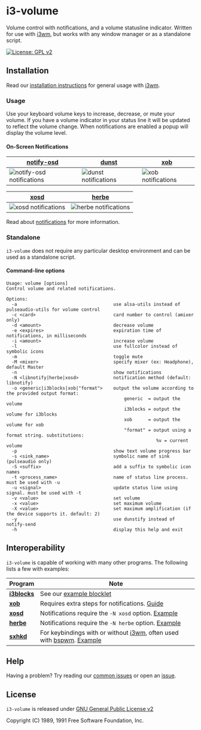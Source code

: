 # i3-volume

Volume control with notifications, and a volume statusline indicator. Written for use with [i3wm], but works with any window manager or as a standalone script.

[![License: GPL v2][license-badge]][license]

## Installation

Read our [installation instructions](https://github.com/hastinbe/i3-volume/wiki/Installation) for general usage with [i3wm].

### Usage

Use your keyboard volume keys to increase, decrease, or mute your volume. If you have a volume indicator in your status line it will be updated to reflect the volume change. When notifications are enabled a popup will display the volume level.


#### On-Screen Notifications

| [notify-osd] | [dunst] | [xob] |
| ------------ | ------- | ----- |
| ![notify-osd notifications](https://github.com/hastinbe/i3-volume/wiki/images/notify-osd.png) | ![dunst notifications](https://github.com/hastinbe/i3-volume/wiki/images/dunst.png) | ![xob notifications](https://github.com/hastinbe/i3-volume/wiki/images/xob.png) |

| [xosd] | [herbe] |
| ------ | ------- |
| ![xosd notifications](https://github.com/hastinbe/i3-volume/wiki/images/xosd.png) | ![herbe notifications](https://github.com/hastinbe/i3-volume/wiki/images/herbe.png) |

Read about [notifications](https://github.com/hastinbe/i3-volume/wiki/Notifications) for more information.

### Standalone

`i3-volume` does not require any particular desktop environment and can be used as a standalone script.

#### Command-line options
```
Usage: volume [options]
Control volume and related notifications.

Options:
  -a                                    use alsa-utils instead of pulseaudio-utils for volume control
  -c <card>                             card number to control (amixer only)
  -d <amount>                           decrease volume
  -e <expires>                          expiration time of notifications, in milliseconds
  -i <amount>                           increase volume
  -l                                    use fullcolor instead of symbolic icons
  -m                                    toggle mute
  -M <mixer>                            specify mixer (ex: Headphone), default Master
  -n                                    show notifications
  -N <libnotify|herbe|xosd>             notification method (default: libnotify)
  -o <generic|i3blocks|xob|"format">    output the volume according to the provided output format:
                                            generic  = output the volume
                                            i3blocks = output the volume for i3blocks
                                            xob      = output the volume for xob
                                            "format" = output using a format string. substitutions:
                                                        %v = current volume
  -p                                    show text volume progress bar
  -s <sink_name>                        symbolic name of sink (pulseaudio only)
  -S <suffix>                           add a suffix to symbolic icon names
  -t <process_name>                     name of status line process. must be used with -u
  -u <signal>                           update status line using signal. must be used with -t
  -v <value>                            set volume
  -x <value>                            set maximum volume
  -X <value>                            set maximum amplification (if the device supports it. default: 2)
  -y                                    use dunstify instead of notify-send
  -h                                    display this help and exit
  ```

## Interoperability

`i3-volume` is capable of working with many other programs. The following lists a few with examples:

| Program | Note |
| ---------- | ----- |
| **[i3blocks]** | See our [example blocklet](https://github.com/hastinbe/i3-volume/wiki/Usage-with-i3blocks) |
| **[xob]** | Requires extra steps for notifications. [Guide](https://github.com/hastinbe/i3-volume/wiki/Usage-with-xob) |
| **[xosd]** | Notifications require the `-N xosd` option. [Example](https://github.com/hastinbe/i3-volume/wiki/Usage-with-XOSD)
| **[herbe]** | Notifications require the `-N herbe` option. [Example](https://github.com/hastinbe/i3-volume/wiki/Usage-with-herbe)
| **[sxhkd]** | For keybindings with or without [i3wm], often used with [bspwm]. [Example](https://github.com/hastinbe/i3-volume/wiki/Keybindings#sxkhd)

## Help

Having a problem? Try reading our [common issues](https://github.com/hastinbe/i3-volume/wiki/Common-Issues) or open an [issue](https://github.com/hastinbe/i3-volume/issues/new).

## License
`i3-volume` is released under [GNU General Public License v2][license]

Copyright (C) 1989, 1991 Free Software Foundation, Inc.

[alsa-utils]: https://alsa.opensrc.org/Alsa-utils
[bspwm]: https://github.com/baskerville/bspwm
[dunst]: https://dunst-project.org
[herbe]: https://github.com/dudik/herbe
[i3blocks]: https://github.com/vivien/i3blocks
[i3status]: https://github.com/i3/i3status
[i3wm]: https://i3wm.org
[libnotify]: https://developer.gnome.org/libnotify
[license]: https://www.gnu.org/licenses/gpl-2.0.en.html
[license-badge]: https://img.shields.io/badge/License-GPL%20v2-blue.svg
[logo]: assets/logo.svg
[notify-osd]: https://launchpad.net/notify-osd
[pulseaudio-utils]: https://www.freedesktop.org/wiki/Software/PulseAudio/
[sxhkd]: https://github.com/baskerville/sxhkd
[wiki]: https://github.com/hastinbe/i3-volume/wiki
[xob]: https://github.com/florentc/xob
[xosd]: https://sourceforge.net/projects/libxosd/
